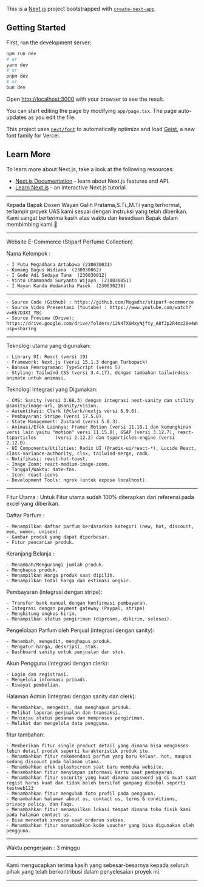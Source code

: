 This is a [Next.js](https://nextjs.org) project bootstrapped with [`create-next-app`](https://nextjs.org/docs/app/api-reference/cli/create-next-app).

## Getting Started

First, run the development server:

```bash
npm run dev
# or
yarn dev
# or
pnpm dev
# or
bun dev
```

Open [http://localhost:3000](http://localhost:3000) with your browser to see the result.

You can start editing the page by modifying `app/page.tsx`. The page auto-updates as you edit the file.

This project uses [`next/font`](https://nextjs.org/docs/app/building-your-application/optimizing/fonts) to automatically optimize and load [Geist](https://vercel.com/font), a new font family for Vercel.

## Learn More

To learn more about Next.js, take a look at the following resources:

- [Next.js Documentation](https://nextjs.org/docs) - learn about Next.js features and API.
- [Learn Next.js](https://nextjs.org/learn) - an interactive Next.js tutorial.

-------------------------------------------------------------------------

Kepada Bapak Dosen Wayan Galih Pratama,S.Ti.,M.Ti yang terhormat, 
terlampir proyek UAS kami sesuai dengan instruksi yang telah diberikan. 
Kami sangat berterima kasih atas waktu dan kesediaan Bapak dalam membimbing kami.🙏

-------------------------------------------------------------------------

Website E-Commerce (Stiparf Perfume Collection)

Nama Kelompok : 

    - I Putu Megadhana Artabawa (230030031)
    - Komang Bagus Widiana  (230030062)
    - I Gede Adi Sedaya Tana  (230030012)
    - Vinto Dhammanda Suryanto Wijaya  (230030051)
    - I Wayan Kanda Wedanatha Pasek  (230030236)

-------------------------------------------------------------------------

    - Source Code (Github) : https://github.com/Megadhz/stiparf-ecommerce
    - Source Video Presentasi (Youtube) : https://www.youtube.com/watch?v=Hk7D3Xt_YBs
    - Source Preview (Drive): https://drive.google.com/drive/folders/12N47X6MxyNjfty_A8fJp2R4mz20e4WaR?usp=sharing

-------------------------------------------------------------------------

Teknologi utama yang digunakan:

    - Library UI: React (versi 19)
    - Framework: Next.js (versi 15.1.3 dengan Turbopack)
    - Bahasa Pemrograman: TypeScript (versi 5)
    - Styling: Tailwind CSS (versi 3.4.17), dengan tambahan tailwindcss-animate untuk animasi.

Teknologi Integrasi yang Digunakan:

    - CMS: Sanity (versi 3.68.3) dengan integrasi next-sanity dan utility @sanity/image-url, @sanity/vision.
    - Autentikasi: Clerk (@clerk/nextjs versi 6.9.6).
    - Pembayaran: Stripe (versi 17.5.0).
    - State Management: Zustand (versi 5.0.3).
    - Animasi/Efek Lainnya: Framer Motion (versi 11.18.1 dan kemungkinan versi lain yaitu "motion" versi 11.15.0), GSAP (versi 3.12.7), react-tsparticles       (versi 2.12.2) dan tsparticles-engine (versi 2.12.0).
    - UI Components/Utilities: Radix UI (@radix-ui/react-*), Lucide React, class-variance-authority, clsx, tailwind-merge, cmdk.
    - Notifikasi: react-hot-toast.
    - Image Zoom: react-medium-image-zoom.
    - Tanggal/Waktu: date-fns.
    - Icon: react-icons
    - Development Tools: ngrok (untuk expose localhost).


-------------------------------------------------------------------------

Fitur Utama :
Untuk Fitur utama sudah 100% diterapkan dari referensi pada excel yang diberikan.

Daftar Parfum : 

    - Menampilkan daftar parfum berdasarkan kategori (new, hot, discount, men, women, unisex).
    - Gambar produk yang dapat diperbesar.
    - Fitur pencarian produk.

Keranjang Belanja : 

    - Menambah/Mengurangi jumlah produk.
    - Menghapus produk.
    - Menampilkan Harga produk saat dipilih.
    - Menampilkan total harga dan estimasi ongkir.

Pembayaran (integrasi dengan stripe):

    - Transfer bank manual dengan konfirmasi pembayaran.
    - Integrasi dengan payment gateway (Paypal, stripe)
    - Menghitung ongkos kirim.
    - Menampilkan status pengiriman (diproses, dikirim, selesai).

Pengelolaan Parfum oleh Penjual (integrasi dengan sanity): 

    - Menambah, mengedit, menghapus produk.
    - Mengatur harga, deskripsi, stok.
    - Dashboard sanity untuk penjualan dan stok.

Akun Pengguna (integrasi dengan clerk): 

    - Login dan registrasi.
    - Mengelola informasi pribadi.
    - Riwayat pembelian.

Halaman Admin (Integrasi dengan sanity dan clerk):

    - Menambahkan, mengedit, dan menghapus produk.
    - Melihat laporan penjualan dan transaksi.
    - Meninjau status pesanan dan memproses pengiriman.
    - Melihat dan mengelola data pengguna.


fitur tambahan:
 
    - Memberikan fitur single product detail yang dimana bisa mengakses lebih detail produk seperti karakteristik produk itu.
    - Menambahkan fitur rekomendasi parfum yang baru keluar, hot, maupun sedang discount pada halaman utama.
    - Menambahkan efek splashscreen saat baru membuka website.
    - Menambahkan fitur menyimpan informasi kartu saat pembayaran.
    - Menambahkan fitur security yang kuat dimana password yg di muat saat regist harus kuat dan tidak boleh bersifat gampang dibobol seperti testweb123
    - Menambahkan fitur mengubah foto profil pada pengguna.
    - Menambahkan halaman about us, contact us, terms & conditions, privacy policy, dan Faqs.
    - Menambahkan fitur menampilkan lokasi tempat dimana toko fisik kami pada halaman contact us.
    - Bisa mencetak invoice saat orderan sukses. 
    - Menambahkan fitur menambahkan kode voucher yang bisa digunakan oleh pengguna.

-------------------------------------------------------------------------

Waktu pengerjaan : 3 minggu

-------------------------------------------------------------------------

Kami mengucapkan terima kasih yang sebesar-besarnya kepada 
seluruh pihak yang telah berkontribusi dalam penyelesaian proyek ini.

-------------------------------------------------------------------------

